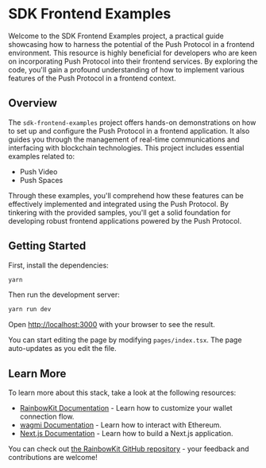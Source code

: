 # SDK Frontend Examples

Welcome to the SDK Frontend Examples project, a practical guide showcasing how to harness the potential of the Push Protocol in a frontend environment. This resource is highly beneficial for developers who are keen on incorporating Push Protocol into their frontend services. By exploring the code, you'll gain a profound understanding of how to implement various features of the Push Protocol in a frontend context.

## Overview

The `sdk-frontend-examples` project offers hands-on demonstrations on how to set up and configure the Push Protocol in a frontend application. It also guides you through the management of real-time communications and interfacing with blockchain technologies. This project includes essential examples related to:

- Push Video
- Push Spaces

Through these examples, you'll comprehend how these features can be effectively implemented and integrated using the Push Protocol. By tinkering with the provided samples, you'll get a solid foundation for developing robust frontend applications powered by the Push Protocol.
## Getting Started

First, install the dependencies:
```bash
yarn
```

Then run the development server:

```bash
yarn run dev
```

Open [http://localhost:3000](http://localhost:3000) with your browser to see the result.

You can start editing the page by modifying `pages/index.tsx`. The page auto-updates as you edit the file.

## Learn More

To learn more about this stack, take a look at the following resources:

- [RainbowKit Documentation](https://rainbowkit.com) - Learn how to customize your wallet connection flow.
- [wagmi Documentation](https://wagmi.sh) - Learn how to interact with Ethereum.
- [Next.js Documentation](https://nextjs.org/docs) - Learn how to build a Next.js application.

You can check out [the RainbowKit GitHub repository](https://github.com/rainbow-me/rainbowkit) - your feedback and contributions are welcome!
